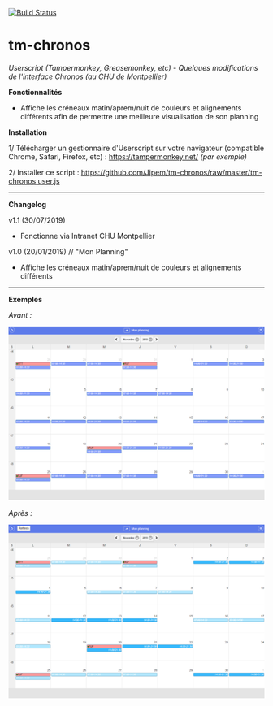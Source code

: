 
[![Build Status](https://travis-ci.org/Jipem/tm-chronos.svg?branch=master)](https://travis-ci.org/Jipem/tm-chronos)

# tm-chronos
*Userscript (Tampermonkey, Greasemonkey, etc) - Quelques modifications de l'interface Chronos (au CHU de Montpellier)*

**Fonctionnalités**
- Affiche les créneaux matin/aprem/nuit de couleurs et alignements différents afin de permettre une meilleure visualisation de son planning

**Installation**

1/ Télécharger un gestionnaire d'Userscript sur votre navigateur (compatible Chrome, Safari, Firefox, etc) : https://tampermonkey.net/ *(par exemple)*

2/ Installer ce script : https://github.com/Jipem/tm-chronos/raw/master/tm-chronos.user.js

___________________________________________________

**Changelog**

v1.1 (30/07/2019)
- Fonctionne via Intranet CHU Montpellier

v1.0 (20/01/2019)
// "Mon Planning"
- Affiche les créneaux matin/aprem/nuit de couleurs et alignements différents 

___________________________________________________

**Exemples**

*Avant :*

![Chronos avant](https://github.com/Jipem/tm-chronos/raw/master/images/tm-chronos-avant.png "Avant")

*Après :*

![Chronos après](https://github.com/Jipem/tm-chronos/raw/master/images/tm-chronos-apres.png "Après")
